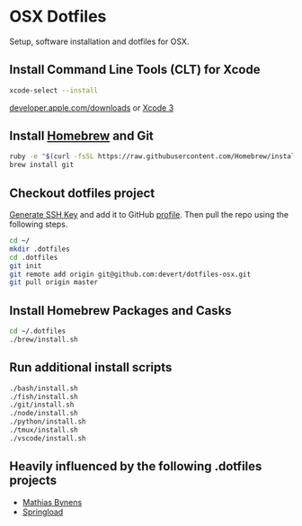 # OSX Dotfiles

Setup, software installation and dotfiles for OSX.

## Install Command Line Tools (CLT) for Xcode

```sh
xcode-select --install
```
[developer.apple.com/downloads](https://developer.apple.com/downloads) or [Xcode 3](https://itunes.apple.com/us/app/xcode/id497799835)

## Install [Homebrew](http://brew.sh/) and Git

```sh
ruby -e "$(curl -fsSL https://raw.githubusercontent.com/Homebrew/install/master/install)"
brew install git
```

## Checkout dotfiles project

[Generate SSH Key](https://help.github.com/articles/connecting-to-github-with-ssh/) and add it to GitHub [profile](https://github.com/settings/keys). Then pull the repo using the following steps.


```sh
cd ~/
mkdir .dotfiles
cd .dotfiles
git init
git remote add origin git@github.com:devert/dotfiles-osx.git
git pull origin master
```

## Install Homebrew Packages and Casks

```sh
cd ~/.dotfiles
./brew/install.sh
```

## Run additional install scripts

```sh
./bash/install.sh
./fish/install.sh
./git/install.sh
./node/install.sh
./python/install.sh
./tmux/install.sh
./vscode/install.sh
```

## Heavily influenced by the following .dotfiles projects

* [Mathias Bynens](https://github.com/mathiasbynens/dotfiles)
* [Springload](https://github.com/springload/dotfiles)
